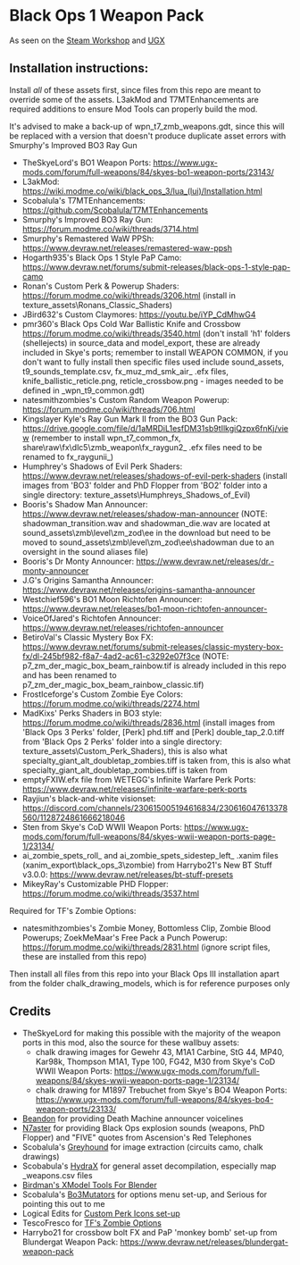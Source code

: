 # Black Ops 1 Weapon Pack

As seen on the [Steam Workshop](https://steamcommunity.com/sharedfiles/filedetails/?id=2987931258) and [UGX](https://www.ugx-mods.com/forum/mod-releases/75/black-ops-1-zombies-weapon-pack/23821/)

## Installation instructions:

Install *all* of these assets first, since files from this repo are meant to override some of the assets. L3akMod and T7MTEnhancements are required additions to ensure Mod Tools can properly build the mod.

It's advised to make a back-up of wpn_t7_zmb_weapons.gdt, since this will be replaced with a version that doesn't produce duplicate asset errors with Smurphy's Improved BO3 Ray Gun

* TheSkyeLord's BO1 Weapon Ports: https://www.ugx-mods.com/forum/full-weapons/84/skyes-bo1-weapon-ports/23143/
* L3akMod: https://wiki.modme.co/wiki/black_ops_3/lua_(lui)/Installation.html
* Scobalula's T7MTEnhancements: https://github.com/Scobalula/T7MTEnhancements
* Smurphy's Improved BO3 Ray Gun: https://forum.modme.co/wiki/threads/3714.html
* Smurphy's Remastered WaW PPSh: https://www.devraw.net/releases/remastered-waw-ppsh
* Hogarth935's Black Ops 1 Style PaP Camo: https://www.devraw.net/forums/submit-releases/black-ops-1-style-pap-camo
* Ronan's Custom Perk & Powerup Shaders: https://forum.modme.co/wiki/threads/3206.html (install in texture_assets\Ronans_Classic_Shaders)
* JBird632's Custom Claymores: https://youtu.be/iYP_CdMhwG4
* pmr360's Black Ops Cold War Ballistic Knife and Crossbow https://forum.modme.co/wiki/threads/3540.html (don't install 'h1' folders (shellejects) in source_data and model_export, these are already included in Skye's ports; remember to install WEAPON COMMON, if you don't want to fully install then specific files used include sound_assets, t9_sounds_template.csv, fx_muz_md_smk_air_ .efx files, knife_ballistic_reticle.png, reticle_crossbow.png - images needed to be defined in _wpn_t9_common.gdt)
* natesmithzombies's Custom Random Weapon Powerup: https://forum.modme.co/wiki/threads/706.html
* Kingslayer Kyle's Ray Gun Mark II from the BO3 Gun Pack: https://drive.google.com/file/d/1aMRDiL1esfDM31sb9tIlkgiQzpx6fnKj/view (remember to install wpn_t7_common_fx, share\raw\fx\dlc5\zmb_weapon\fx_raygun2_ .efx files need to be renamed to fx_raygunii_)
* Humphrey's Shadows of Evil Perk Shaders: https://www.devraw.net/releases/shadows-of-evil-perk-shaders (install images from 'BO3' folder and PhD Flopper from 'BO2' folder into a single directory: texture_assets\Humphreys_Shadows_of_Evil)
* Booris's Shadow Man Announcer: https://www.devraw.net/releases/shadow-man-announcer (NOTE: shadowman_transition.wav and shadowman_die.wav are located at sound_assets\zmb\level\zm_zod\ee in the download but need to be moved to sound_assets\zmb\level\zm_zod\ee\shadowman due to an oversight in the sound aliases file)
* Booris's Dr Monty Announcer: https://www.devraw.net/releases/dr.-monty-announcer
* J.G's Origins Samantha Announcer: https://www.devraw.net/releases/origins-samantha-announcer
* Westchief596's BO1 Moon Richtofen Announcer: https://www.devraw.net/releases/bo1-moon-richtofen-announcer-
* VoiceOfJared's Richtofen Announcer: https://www.devraw.net/releases/richtofen-announcer
* BetiroVal's Classic Mystery Box FX: https://www.devraw.net/forums/submit-releases/classic-mystery-box-fx/dl-245bf982-f8a7-4ad2-ac61-c3292e07f3ce (NOTE: p7_zm_der_magic_box_beam_rainbow.tif is already included in this repo and has been renamed to p7_zm_der_magic_box_beam_rainbow_classic.tif)
* FrostIceforge's Custom Zombie Eye Colors: https://forum.modme.co/wiki/threads/2274.html
* MadKixs' Perks Shaders in BO3 style: https://forum.modme.co/wiki/threads/2836.html (install images from 'Black Ops 3 Perks' folder, [Perk] phd.tiff and [Perk] double_tap_2.0.tiff from 'Black Ops 2 Perks' folder into a single directory: texture_assets\Custom_Perk_Shaders), this is also what specialty_giant_alt_doubletap_zombies.tiff is taken from, this is also what specialty_giant_alt_doubletap_zombies.tiff is taken from
* emptyFXIW.efx file from WETEGG's Infinite Warfare Perk Ports: https://www.devraw.net/releases/infinite-warfare-perk-ports
* Rayjiun's black-and-white visionset: https://discord.com/channels/230615005194616834/230616047613378560/1128724861666218046
* Sten from Skye's CoD WWII Weapon Ports: https://www.ugx-mods.com/forum/full-weapons/84/skyes-wwii-weapon-ports-page-1/23134/
* ai_zombie_spets_roll_ and ai_zombie_spets_sidestep_left_ .xanim files (xanim_export\black_ops_3\zombie) from Harrybo21's New BT Stuff v3.0.0: https://www.devraw.net/releases/bt-stuff-presets
* MikeyRay's Customizable PHD Flopper: https://forum.modme.co/wiki/threads/3537.html

Required for TF's Zombie Options:
* natesmithzombies's Zombie Money, Bottomless Clip, Zombie Blood Powerups; ZoekMeMaar's Free Pack a Punch Powerup: https://forum.modme.co/wiki/threads/2831.html (ignore script files, these are installed from this repo)

Then install all files from this repo into your Black Ops III installation apart from the folder chalk_drawing_models, which is for reference purposes only

## Credits

* TheSkyeLord for making this possible with the majority of the weapon ports in this mod, also the source for these wallbuy assets:
  * chalk drawing images for Gewehr 43, M1A1 Carbine, StG 44, MP40, Kar98k, Thompson M1A1, Type 100, FG42, M30 from Skye's CoD WWII Weapon Ports: https://www.ugx-mods.com/forum/full-weapons/84/skyes-wwii-weapon-ports-page-1/23134/
  * chalk drawing for M1897 Trebuchet from Skye's BO4 Weapon Ports: https://www.ugx-mods.com/forum/full-weapons/84/skyes-bo4-weapon-ports/23133/ 
* [Beandon](https://steamcommunity.com/id/Beandon11) for providing Death Machine announcer voicelines
* [N7aster](https://steamcommunity.com/profiles/76561199467224180) for providing Black Ops explosion sounds (weapons, PhD Flopper) and "FIVE" quotes from Ascension's Red Telephones
* Scobalula's [Greyhound](https://github.com/Scobalula/Greyhound) for image extraction (circuits camo, chalk drawings)
* Scobabula's [HydraX](https://github.com/Scobalula/HydraX) for general asset decompilation, especially map _weapons.csv files
* [Birdman's XModel Tools For Blender](https://github.com/Wast-3/birdmans-xmodel-tools-for-blender)
* Scobalula's [Bo3Mutators](https://github.com/Scobalula/Bo3Mutators) for options menu set-up, and Serious for pointing this out to me
* Logical Edits for [Custom Perk Icons set-up](https://www.youtube.com/watch?v=m_HqGZy0afs&feature=youtu.be)
* TescoFresco for [TF's Zombie Options](https://github.com/tescfresc/TFs-Zombie-Options)
* Harrybo21 for crossbow bolt FX and PaP 'monkey bomb' set-up from Blundergat Weapon Pack: https://www.devraw.net/releases/blundergat-weapon-pack
